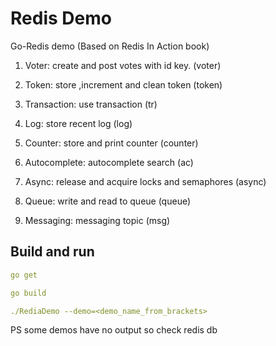 # Redis Demo

Go-Redis demo (Based on Redis In Action book)

1. Voter: create and post votes with id key. (voter)

2. Token: store ,increment and clean token (token)

3. Transaction: use transaction (tr)

4. Log: store recent log (log)

5. Counter: store and print counter (counter)

6. Autocomplete: autocomplete search (ac)

7. Async: release and acquire locks and semaphores (async)

8. Queue: write and read to queue (queue)

9. Messaging: messaging topic (msg)


## Build and run
```yaml
go get

go build

./RediaDemo --demo=<demo_name_from_brackets>

```

PS some demos have no output so check redis db
